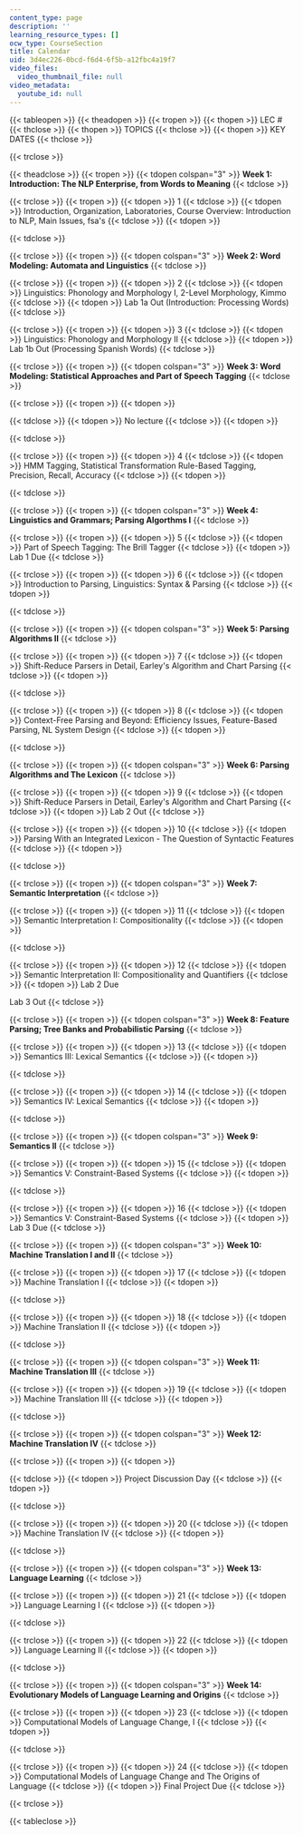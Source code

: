 ```yaml
---
content_type: page
description: ''
learning_resource_types: []
ocw_type: CourseSection
title: Calendar
uid: 3d4ec226-0bcd-f6d4-6f5b-a12fbc4a19f7
video_files:
  video_thumbnail_file: null
video_metadata:
  youtube_id: null
---
```


{{< tableopen >}}
{{< theadopen >}}
{{< tropen >}}
{{< thopen >}}
LEC #
{{< thclose >}}
{{< thopen >}}
TOPICS
{{< thclose >}}
{{< thopen >}}
KEY DATES
{{< thclose >}}

{{< trclose >}}

{{< theadclose >}}
{{< tropen >}}
{{< tdopen colspan="3" >}}
**Week 1: Introduction: The NLP Enterprise, from Words to Meaning**
{{< tdclose >}}

{{< trclose >}}
{{< tropen >}}
{{< tdopen >}}
1
{{< tdclose >}}
{{< tdopen >}}
Introduction, Organization, Laboratories, Course Overview: Introduction to NLP, Main Issues, fsa's
{{< tdclose >}}
{{< tdopen >}}

{{< tdclose >}}

{{< trclose >}}
{{< tropen >}}
{{< tdopen colspan="3" >}}
**Week 2: Word Modeling: Automata and Linguistics**
{{< tdclose >}}

{{< trclose >}}
{{< tropen >}}
{{< tdopen >}}
2
{{< tdclose >}}
{{< tdopen >}}
Linguistics: Phonology and Morphology I, 2-Level Morphology, Kimmo
{{< tdclose >}}
{{< tdopen >}}
Lab 1a Out (Introduction: Processing Words)
{{< tdclose >}}

{{< trclose >}}
{{< tropen >}}
{{< tdopen >}}
3
{{< tdclose >}}
{{< tdopen >}}
Linguistics: Phonology and Morphology II
{{< tdclose >}}
{{< tdopen >}}
Lab 1b Out (Processing Spanish Words)
{{< tdclose >}}

{{< trclose >}}
{{< tropen >}}
{{< tdopen colspan="3" >}}
**Week 3: Word Modeling: Statistical Approaches and Part of Speech Tagging**
{{< tdclose >}}

{{< trclose >}}
{{< tropen >}}
{{< tdopen >}}

{{< tdclose >}}
{{< tdopen >}}
No lecture
{{< tdclose >}}
{{< tdopen >}}

{{< tdclose >}}

{{< trclose >}}
{{< tropen >}}
{{< tdopen >}}
4
{{< tdclose >}}
{{< tdopen >}}
HMM Tagging, Statistical Transformation Rule-Based Tagging, Precision, Recall, Accuracy
{{< tdclose >}}
{{< tdopen >}}

{{< tdclose >}}

{{< trclose >}}
{{< tropen >}}
{{< tdopen colspan="3" >}}
**Week 4: Linguistics and Grammars; Parsing Algorthms I**
{{< tdclose >}}

{{< trclose >}}
{{< tropen >}}
{{< tdopen >}}
5
{{< tdclose >}}
{{< tdopen >}}
Part of Speech Tagging: The Brill Tagger
{{< tdclose >}}
{{< tdopen >}}
Lab 1 Due
{{< tdclose >}}

{{< trclose >}}
{{< tropen >}}
{{< tdopen >}}
6
{{< tdclose >}}
{{< tdopen >}}
Introduction to Parsing, Linguistics: Syntax & Parsing
{{< tdclose >}}
{{< tdopen >}}

{{< tdclose >}}

{{< trclose >}}
{{< tropen >}}
{{< tdopen colspan="3" >}}
**Week 5: Parsing Algorithms II**
{{< tdclose >}}

{{< trclose >}}
{{< tropen >}}
{{< tdopen >}}
7
{{< tdclose >}}
{{< tdopen >}}
Shift-Reduce Parsers in Detail, Earley's Algorithm and Chart Parsing
{{< tdclose >}}
{{< tdopen >}}

{{< tdclose >}}

{{< trclose >}}
{{< tropen >}}
{{< tdopen >}}
8
{{< tdclose >}}
{{< tdopen >}}
Context-Free Parsing and Beyond: Efficiency Issues, Feature-Based Parsing, NL System Design
{{< tdclose >}}
{{< tdopen >}}

{{< tdclose >}}

{{< trclose >}}
{{< tropen >}}
{{< tdopen colspan="3" >}}
**Week 6: Parsing Algorithms and The Lexicon**
{{< tdclose >}}

{{< trclose >}}
{{< tropen >}}
{{< tdopen >}}
9
{{< tdclose >}}
{{< tdopen >}}
Shift-Reduce Parsers in Detail, Earley's Algorithm and Chart Parsing
{{< tdclose >}}
{{< tdopen >}}
Lab 2 Out
{{< tdclose >}}

{{< trclose >}}
{{< tropen >}}
{{< tdopen >}}
10
{{< tdclose >}}
{{< tdopen >}}
Parsing With an Integrated Lexicon - The Question of Syntactic Features
{{< tdclose >}}
{{< tdopen >}}

{{< tdclose >}}

{{< trclose >}}
{{< tropen >}}
{{< tdopen colspan="3" >}}
**Week 7: Semantic Interpretation**
{{< tdclose >}}

{{< trclose >}}
{{< tropen >}}
{{< tdopen >}}
11
{{< tdclose >}}
{{< tdopen >}}
Semantic Interpretation I: Compositionality
{{< tdclose >}}
{{< tdopen >}}

{{< tdclose >}}

{{< trclose >}}
{{< tropen >}}
{{< tdopen >}}
12
{{< tdclose >}}
{{< tdopen >}}
Semantic Interpretation II: Compositionality and Quantifiers
{{< tdclose >}}
{{< tdopen >}}
Lab 2 Due  
  
Lab 3 Out
{{< tdclose >}}

{{< trclose >}}
{{< tropen >}}
{{< tdopen colspan="3" >}}
**Week 8: Feature Parsing; Tree Banks and Probabilistic Parsing**
{{< tdclose >}}

{{< trclose >}}
{{< tropen >}}
{{< tdopen >}}
13
{{< tdclose >}}
{{< tdopen >}}
Semantics III: Lexical Semantics
{{< tdclose >}}
{{< tdopen >}}

{{< tdclose >}}

{{< trclose >}}
{{< tropen >}}
{{< tdopen >}}
14
{{< tdclose >}}
{{< tdopen >}}
Semantics IV: Lexical Semantics
{{< tdclose >}}
{{< tdopen >}}

{{< tdclose >}}

{{< trclose >}}
{{< tropen >}}
{{< tdopen colspan="3" >}}
**Week 9: Semantics II**
{{< tdclose >}}

{{< trclose >}}
{{< tropen >}}
{{< tdopen >}}
15
{{< tdclose >}}
{{< tdopen >}}
Semantics V: Constraint-Based Systems
{{< tdclose >}}
{{< tdopen >}}

{{< tdclose >}}

{{< trclose >}}
{{< tropen >}}
{{< tdopen >}}
16
{{< tdclose >}}
{{< tdopen >}}
Semantics V: Constraint-Based Systems
{{< tdclose >}}
{{< tdopen >}}
Lab 3 Due
{{< tdclose >}}

{{< trclose >}}
{{< tropen >}}
{{< tdopen colspan="3" >}}
**Week 10: Machine Translation I and II**
{{< tdclose >}}

{{< trclose >}}
{{< tropen >}}
{{< tdopen >}}
17
{{< tdclose >}}
{{< tdopen >}}
Machine Translation I
{{< tdclose >}}
{{< tdopen >}}

{{< tdclose >}}

{{< trclose >}}
{{< tropen >}}
{{< tdopen >}}
18
{{< tdclose >}}
{{< tdopen >}}
Machine Translation II
{{< tdclose >}}
{{< tdopen >}}

{{< tdclose >}}

{{< trclose >}}
{{< tropen >}}
{{< tdopen colspan="3" >}}
**Week 11: Machine Translation III**
{{< tdclose >}}

{{< trclose >}}
{{< tropen >}}
{{< tdopen >}}
19
{{< tdclose >}}
{{< tdopen >}}
Machine Translation III
{{< tdclose >}}
{{< tdopen >}}

{{< tdclose >}}

{{< trclose >}}
{{< tropen >}}
{{< tdopen colspan="3" >}}
**Week 12: Machine Translation IV**
{{< tdclose >}}

{{< trclose >}}
{{< tropen >}}
{{< tdopen >}}

{{< tdclose >}}
{{< tdopen >}}
Project Discussion Day
{{< tdclose >}}
{{< tdopen >}}

{{< tdclose >}}

{{< trclose >}}
{{< tropen >}}
{{< tdopen >}}
20
{{< tdclose >}}
{{< tdopen >}}
Machine Translation IV
{{< tdclose >}}
{{< tdopen >}}

{{< tdclose >}}

{{< trclose >}}
{{< tropen >}}
{{< tdopen colspan="3" >}}
**Week 13: Language Learning**
{{< tdclose >}}

{{< trclose >}}
{{< tropen >}}
{{< tdopen >}}
21
{{< tdclose >}}
{{< tdopen >}}
Language Learning I
{{< tdclose >}}
{{< tdopen >}}

{{< tdclose >}}

{{< trclose >}}
{{< tropen >}}
{{< tdopen >}}
22
{{< tdclose >}}
{{< tdopen >}}
Language Learning II
{{< tdclose >}}
{{< tdopen >}}

{{< tdclose >}}

{{< trclose >}}
{{< tropen >}}
{{< tdopen colspan="3" >}}
**Week 14: Evolutionary Models of Language Learning and Origins**
{{< tdclose >}}

{{< trclose >}}
{{< tropen >}}
{{< tdopen >}}
23
{{< tdclose >}}
{{< tdopen >}}
Computational Models of Language Change, I
{{< tdclose >}}
{{< tdopen >}}

{{< tdclose >}}

{{< trclose >}}
{{< tropen >}}
{{< tdopen >}}
24
{{< tdclose >}}
{{< tdopen >}}
Computational Models of Language Change and The Origins of Language
{{< tdclose >}}
{{< tdopen >}}
Final Project Due
{{< tdclose >}}

{{< trclose >}}

{{< tableclose >}}